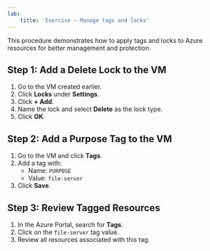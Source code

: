 ```yaml
---
lab:
    title: 'Exercise – Manage tags and locks'
---
```



This procedure demonstrates how to apply tags and locks to Azure resources for better management and protection.

## Step 1: Add a Delete Lock to the VM

1. Go to the VM created earlier.
2. Click **Locks** under **Settings**.
3. Click **+ Add**.
4. Name the lock and select **Delete** as the lock type.
5. Click **OK**.

## Step 2: Add a Purpose Tag to the VM

1. Go to the VM and click **Tags**.
2. Add a tag with:
   - Name: `PURPOSE`
   - Value: `file-server`
3. Click **Save**.

## Step 3: Review Tagged Resources

1. In the Azure Portal, search for **Tags**.
2. Click on the `file-server` tag value.
3. Review all resources associated with this tag.
